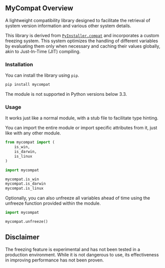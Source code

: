 ## MyCompat Overview
A lightweight compatibility library designed to facilitate the retrieval of system version information and various other system details.

This library is derived from [`PyInstaller.compat`](https://github.com/pyinstaller/pyinstaller/blob/develop/PyInstaller/compat.py) and incorporates a custom freezing system. This system optimizes the handling of 
different variables by evaluating them only when necessary and caching their values globally, akin to Just-In-Time (JIT) compiling.

### Installation
You can install the library using `pip`.

``` bash
pip install mycompat
```

The module is not supported in Python versions below 3.3.

### Usage
It works just like a normal module, with a stub file to facilitate type hinting.

You can import the entire module or import specific attributes from it, just like with any other module.

``` python
from mycompat import (
    is_win,
    is_darwin,
    is_linux
)

import mycompat

mycompat.is_win
mycompat.is_darwin
mycompat.is_linux
```

Optionally, you can also unfreeze all variables ahead of time using the unfreeze function provided within the module.

``` python
import mycompat

mycompat.unfreeze()
```

## Disclaimer
The freezing feature is experimental and has not been tested in a production environment. 
While it is not dangerous to use, its effectiveness in improving performance has not been proven.